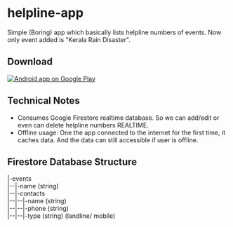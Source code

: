 # helpline-app
Simple (Boring) app which basically lists helpline numbers of events. Now only event added is "Kerala Rain Disaster".

## Download
<a href="https://play.google.com/store/apps/details?id=https://play.google.com/store/apps/details?id=net.abhith.helplineapp&rdid=net.abhith.helplineapp">
  <img alt="Android app on Google Play"
       src="https://developer.android.com/images/brand/en_app_rgb_wo_45.png" />
</a>

## Technical Notes
- Consumes Google Firestore realtime database. So we can add/edit or even can delete helpline numbers REALTIME. 
- Offline usage: One the app connected to the internet for the first time, it caches data. 
And the data can still accessible if user is offline.

## Firestore Database Structure

|-events  
|--|-name (string)  
|--|-contacts  
|--|--|-name (string)  
|--|--|-phone (string)  
|--|--|-type (string) (landline/ mobile)  

